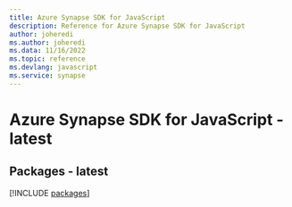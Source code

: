 ```yaml
---
title: Azure Synapse SDK for JavaScript
description: Reference for Azure Synapse SDK for JavaScript
author: joheredi
ms.author: joheredi
ms.data: 11/16/2022
ms.topic: reference
ms.devlang: javascript
ms.service: synapse
---
```

# Azure Synapse SDK for JavaScript - latest
## Packages - latest
[!INCLUDE [packages](synapse-index.md)]